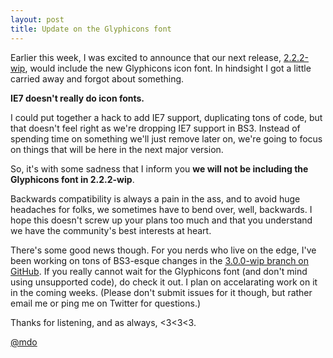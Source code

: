 ```yaml
---
layout: post
title: Update on the Glyphicons font
---
```


Earlier this week, I was excited to announce that our next release, [2.2.2-wip](https://github.com/twbs/bootstrap/tree/2.2.2-wip), would include the new Glyphicons icon font. In hindsight I got a little carried away and forgot about something.

**IE7 doesn't really do icon fonts.**

I could put together a hack to add IE7 support, duplicating tons of code, but that doesn't feel right as we're dropping IE7 support in BS3. Instead of spending time on something we'll just remove later on, we're going to focus on things that will be here in the next major version.

So, it's with some sadness that I inform you **we will not be including the Glyphicons font in 2.2.2-wip**.

Backwards compatibility is always a pain in the ass, and to avoid huge headaches for folks, we sometimes have to bend over, well, backwards. I hope this doesn't screw up your plans too much and that you understand we have the community's best interests at heart.

There's some good news though. For you nerds who live on the edge, I've been working on tons of BS3-esque changes in the [3.0.0-wip branch on GitHub](https://github.com/twbs/bootstrap/tree/3.0.0-wip). If you really cannot wait for the Glyphicons font (and don't mind using unsupported code), do check it out. I plan on accelarating work on it in the coming weeks. (Please don't submit issues for it though, but rather email me or ping me on Twitter for questions.)

Thanks for listening, and as always, <3<3<3.

[@mdo](http://twitter.com/mdo)
